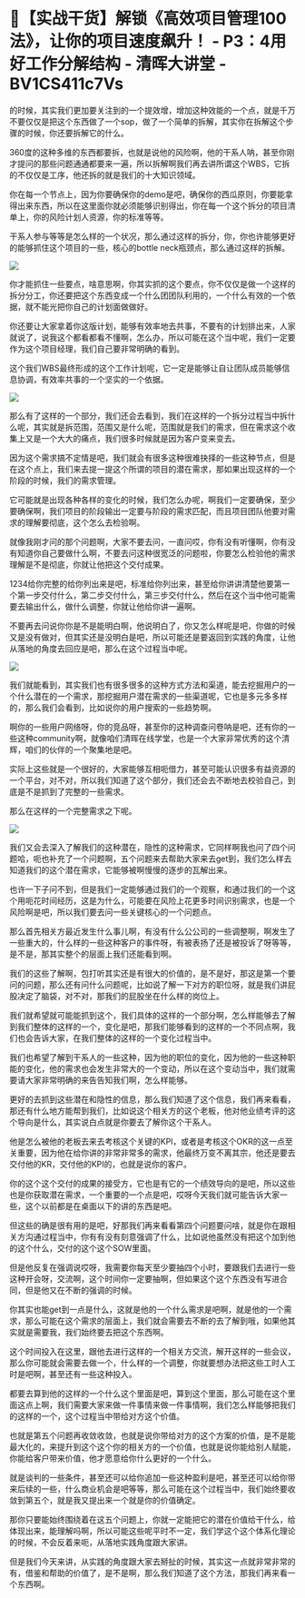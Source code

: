 # 🚀【实战干货】解锁《高效项目管理100法》，让你的项目速度飙升！ - P3：4用好工作分解结构 - 清晖大讲堂 - BV1CS411c7Vs

的时候，其实我们更加要关注到的一个提效增，增加这种效能的一个点，就是千万不要仅仅是把这个东西做了一个sop，做了一个简单的拆解，其实你在拆解这个步骤的时候，你还要拆解它的什么。

360度的这种多维的东西都要拆，也就是说他的风险啊，他的干系人呐，甚至你刚才提问的那些问题通通都要来一遍，所以拆解啊我们再去讲所谓这个WBS，它拆的不仅仅是工序，他还拆的就是我们的十大知识领域。

你在每一个节点上，因为你要确保你的demo是吧，确保你的西瓜原则，你要能拿得出来东西，所以在这里面你就必须能够识别得出，你在每一个这个拆分的项目清单上，你的风险计划人资源，你的标准等等。

干系人参与等等是怎么样的一个状况，那么通过这样的拆分，你，你也许能够更好的能够抓住这个项目的一些，核心的bottle neck瓶颈点，那么通过这样的拆解。



![](img/a5b955e5d5918b37e5f49955bf7cf4c2_1.png)

你才能抓住一些要点，啥意思啊，你其实抓的这个要点，你不仅仅是做一个这样的拆分分工，你还要把这个东西变成一个什么团团队利用的，一个什么有效的一个依据，就不能光把你自己的计划面做做好。

你还要让大家拿着你这版计划，能够有效率地去共事，不要有的计划排出来，人家就说了，说我这个都看都看不懂啊，怎么办，所以可能在这个当中呢，我们一定要作为这个项目经理，我们自己要非常明确的看到。

这个我们WBS最终形成的这个工作计划呢，它一定是能够让自让团队成员能够信息协调，有效率共事的一个坚实的一个依据。



![](img/a5b955e5d5918b37e5f49955bf7cf4c2_3.png)

那么有了这样的一个部分，我们还会去看到，我们在这样的一个拆分过程当中拆什么呢，其实就是拆范围，范围又是什么呢，范围就是我们的需求，但在需求这个收集上又是一个大大的痛点，我们很多时候就是因为客户变来变去。

因为这个需求搞不定情是吧，我们就会有很多这种很难抉择的一些这种节点，但是在这个点上，我们来去提一提这个所谓的项目的潜在需求，那如果出现这样的一个阶段的时候，我们的需求管理。

它可能就是出现各种各样的变化的时候，我们怎么办呢，啊我们一定要确保，至少要确保啊，我们项目的阶段输出一定要与阶段的需求匹配，而且项目团队他要对需求的理解要彻底，这个怎么去检验啊。

就像我刚才问的那个问题啊，大家不要去问，一直问哎，你有没有听懂啊，你有没有知道你自己要做什么啊，不要去问这种很宽泛的问题啦，你要怎么检验他的需求理解是不是彻底，你就让他把这个交付成果。

1234给你完整的给你列出来是吧，标准给你列出来，甚至给你讲讲清楚他要第一个第一步交付什么，第二步交付什么，第三步交付什么，然后在这个当中他可能需要去输出什么，做什么调整，你就让他给你讲一遍啊。

不要再去问说你你是不是能明白啊，他说明白了，你又怎么样呢是吧，你做的时候又是没有做对，但其实还是没明白是吧，所以可能还是要返回到实践的角度，让他从落地的角度去回应是吧，那么在这个过程当中呢。



![](img/a5b955e5d5918b37e5f49955bf7cf4c2_5.png)

我们就能看到，其实我们也有很多很多的这种方式方法和渠道，能去挖掘用户的一个什么潜在的一个需求，那挖掘用户潜在需求的一些渠道呢，它也是多元多多样的，那么我们会看到，比如说你的用户搜索的一些趋势啊。

啊你的一些用户网络呀，你的竞品呀，甚至你的这种调查问卷呐是吧，还有你的一些这种community啊，就像咱们清晖在线学堂，也是一个大家非常优秀的这个清辉，咱们的伙伴的一个聚集地是吧。

实际上这些就是一个很好的，大家能够互相呃借力，甚至可能认识很多有益资源的一个平台，对不对，所以我们知道了这个部分，我们还会去不断地去校验自己，到底是不是抓到了完整的一些需求。

那么在这样的一个完整需求之下呢。

![](img/a5b955e5d5918b37e5f49955bf7cf4c2_7.png)

我们又会去深入了解我们的这种潜在，隐性的这种需求，它同样啊我也问了四个问题哈，呃也补充了一个问题啊，五个问题来去帮助大家来去get到，我们怎么样去知道我们的这个潜在需求，它能够被啊慢慢的逐步的瓦解出来。

也许一下子问不到，但是我们一定能够通过我们的一个观察，和通过我们的一个这个用呃花时间经历，这是为什么，可能要在风险上花更多时间识别需求，也是一个风险啊是吧，所以我们要去问一些关键核心的一个问题点。

那么首先相关方最近发生什么事儿啊，有没有什么公公司的一些调整啊，啊发生了一些重大的，什么样的一些这种客户的事件呀，有被表扬了还是被投诉了呀等等，是不是，那其实整个的层面上我们还能看到啊。

我们的这些了解啊，包打听其实还是有很大的价值的，是不是好，那这是第一个要问的问题，那么还有问什么问题呢，比如说了解一下对方的职位呀，就是我们讲屁股决定了脑袋，对不对，那我们的屁股坐在什么样的岗位上。

我们就希望就可能能抓到这个，我们具体的这样的一个部分啊，怎么样能够去了解到我们整体的这样的一个，变化是吧，那我们能够看到的这样的一个不同点啊，我们也会告诉大家，在我们整体的这样的一个变化过程当中。

我们也希望了解到干系人的一些这种，因为他的职位的变化，因为他的一些这种职能的变化，他的需求也会发生非常大的一个变动，所以在这个变动当中，我们就需要请大家非常明确的来告告知我们啊，怎么样能够。

更好的去抓到这些潜在和隐性的信息，那么我们知道了这个信息，我们再来看看，那还有什么地方能帮到我们，比如说这个相关方的这个老板，他对他业绩考评的这个导向是什么，其实说白点就是你要去了解你这个干系人。

他是怎么被他的老板去来去考核这个关键的KPI，或者是考核这个OKR的这一点至关重要，因为他在给你讲的非常非常多的需求，他最终万变不离其宗，他还是要去交付他的KR，交付他的KPI的，也就是说你的客户。

你的这个这个交付的成果的接受方，它也是有它的一个绩效导向的是吧，所以这些也是你获取潜在需求，一个重要的一个点是吧，哎呀今天我们就可能告诉大家一些，这个以前都是在桌面以下的讲的东西是吧。

但这些的确是很有用的是吧，好那我们再来看看第四个问题要问啥，就是你在跟相关方沟通过程当中，你有有没有刻意强调了什么，比如说他虽然没有把这个加到他的这个什么，交付的这个这个SOW里面。

但是他反复在强调说哎呀，我需要你每天至少要抽四个小时，要跟我们去进行一些这种开会呀，交流啊，这个时间你一定要抽啊，但如果这个这个东西没有写进合同，但是他又在不断的强调的时候。

你其实也能get到一点是什么，这就是他的一个什么需求是吧啊，就是他的一个需求，那么可能在这个需求的层面上，我们就会需要去不断的去了解到哦，如果他其实就是需要我，我们始终要去把这个东西啊。

这个时间投入在这里，跟他去进行这样的一个相关方交流，解开这样的一些会议，那么你可能就会需要去做一个，什么样的一个调整，你就要想办法把这些工时人工时是吧啊，甚至还有一些这种投入。

都要去算到他的这样的一个什么这个里面是吧，算到这个里面，那么可能在这个里面这点上啊，我们需要大家来做一件事情来做一件事情啊，我们怎么样能够把我们的这样的一个，这个过程当中带给对方这个价值。

也就是第五个问题再收敛收敛，也就是说你带给对方的这个方案的价值，是不是能最大化的，来提升到这个这个你的相关方的一个价值，也就是说你能给别人赋能，你能给客户带来价值，他才愿意给你什么更好的一个什么。

就是谈判的一些条件，甚至还可以给你追加一些这种盈利是吧，甚至还可以给你带来后续的一些，什么商业机会是吧等等，那么可能在这个过程当中，我们始终要收敛到第五个，就是我又提出来一个就是你的价值确定。

那你只要能始终围绕着在这五个问题上，你就一定能把它的潜在价值给干什么，给体现出来，能理解吗啊，所以可能这些呢平时不一定，我们学这个这个体系化理论的时候，不会反着来呃，从落地实践角度跟大家讲。

但是我们今天来讲，从实践的角度跟大家去掰扯的时候，其实这一点就非常非常的有，借鉴和帮助的价值了，是不是啊，那么我们知道了这个方法，那我们再来看一个东西啊。

